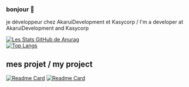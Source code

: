 ### bonjour 👋
je développeur chez AkaruiDevelopment et Kasycorp / 
I'm a developer at AkaruiDevelopment and Kasycorp
<!--
**wiltark/wiltark** is a ✨ _special_ ✨ repository because its `README.md` (this file) appears on your GitHub profile.

Here are some ideas to get you started:

- 🔭 I’m currently working on ...
- 🌱 I’m currently learning ...
- 👯 I’m looking to collaborate on ...
- 🤔 I’m looking for help with ...
- 💬 Ask me about ...
- 📫 How to reach me: ...
- 😄 Pronouns: ...
- ⚡ Fun fact: ...
-->

[![Les Stats GitHub de Anurag](https://github-readme-stats.vercel.app/api?username=wiltark)](https://github.com/anuraghazra/github-readme-stats)
<br>
[![Top Langs](https://github-readme-stats.vercel.app/api/top-langs/?username=wiltark)](https://github.com/anuraghazra/github-readme-stats)<br>
## mes projet / my project<br>
[![Readme Card](https://github-readme-stats.vercel.app/api/pin/?username=kasycorp&repo=kasylauncher)](https://github.com/kasycorp/kasylauncher)
[![Readme Card](https://github-readme-stats.vercel.app/api/pin/?username=AkaruiDevelopment&repo=aoi.panel)](https://github.com/AkaruiDevelopment/aoi.panel)
